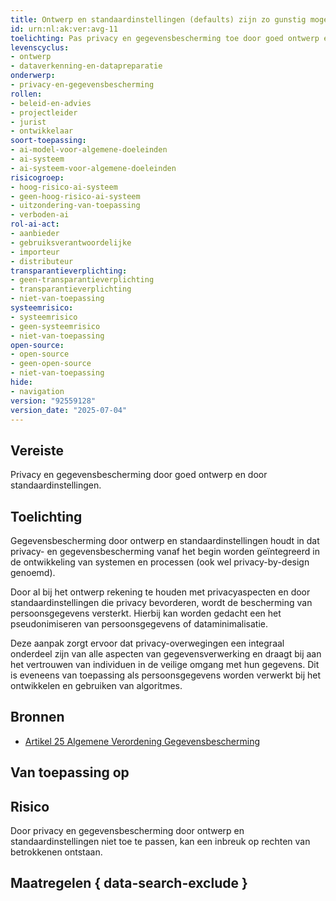 ```yaml
---
title: Ontwerp en standaardinstellingen (defaults) zijn zo gunstig mogelijk voor de privacy van betrokkenen
id: urn:nl:ak:ver:avg-11
toelichting: Pas privacy en gegevensbescherming toe door goed ontwerp en door standaardinstellingen.
levenscyclus:
- ontwerp
- dataverkenning-en-datapreparatie
onderwerp:
- privacy-en-gegevensbescherming
rollen:
- beleid-en-advies
- projectleider
- jurist
- ontwikkelaar
soort-toepassing:
- ai-model-voor-algemene-doeleinden
- ai-systeem
- ai-systeem-voor-algemene-doeleinden
risicogroep:
- hoog-risico-ai-systeem
- geen-hoog-risico-ai-systeem
- uitzondering-van-toepassing
- verboden-ai
rol-ai-act:
- aanbieder
- gebruiksverantwoordelijke
- importeur
- distributeur
transparantieverplichting:
- geen-transparantieverplichting
- transparantieverplichting
- niet-van-toepassing
systeemrisico:
- systeemrisico
- geen-systeemrisico
- niet-van-toepassing
open-source:
- open-source
- geen-open-source
- niet-van-toepassing
hide:
- navigation
version: "92559128"
version_date: "2025-07-04"
---
```


<!-- tags -->

## Vereiste
Privacy en gegevensbescherming door goed ontwerp en door standaardinstellingen.

## Toelichting
Gegevensbescherming door ontwerp en standaardinstellingen houdt in dat privacy- en gegevensbescherming vanaf het begin worden geïntegreerd in de ontwikkeling van systemen en processen (ook wel privacy-by-design genoemd).

Door al bij het ontwerp rekening te houden met privacyaspecten en door standaardinstellingen die privacy bevorderen, wordt de bescherming van persoonsgegevens versterkt. Hierbij kan worden gedacht een het pseudonimiseren van persoonsgegevens of dataminimalisatie.

Deze aanpak zorgt ervoor dat privacy-overwegingen een integraal onderdeel zijn van alle aspecten van gegevensverwerking en draagt bij aan het vertrouwen van individuen in de veilige omgang met hun gegevens.
Dit is eveneens van toepassing als persoonsgegevens worden verwerkt bij het ontwikkelen en gebruiken van algoritmes.

## Bronnen
- [Artikel 25 Algemene Verordening Gegevensbescherming](https://eur-lex.europa.eu/legal-content/NL/TXT/HTML/?uri=CELEX:32016R0679#d1e3055-1-1)

## Van toepassing op
<!-- tags-ai-act -->


## Risico
Door privacy en gegevensbescherming door ontwerp en standaardinstellingen niet toe te passen, kan een inbreuk op rechten van betrokkenen ontstaan.

## Maatregelen { data-search-exclude }

<!-- list_maatregelen vereiste/avg-11-privacy-bij-ontwerp-bij-verwerking-van-persoonsgegevens no-search no-onderwerp no-rol no-levenscyclus -->
